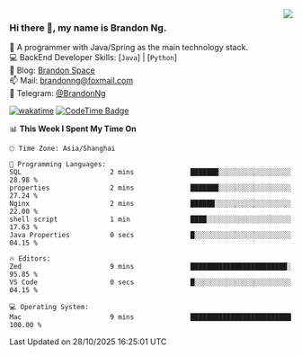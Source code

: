 <img  align="right" src="https://github-readme-stats-brandon0824.vercel.app/api/top-langs/?username=brandon0824&layout=compact">

### Hi there 👋, my name is Brandon Ng.

🌱 A programmer with Java/Spring as the main technology stack.  
💻 BackEnd Developer Skills: [`Java`] | [`Python`]  
📝 Blog: [Brandon Space](https://blog.brandonng.cc)  
📫 Mail: brandonng@foxmail.com  
📰 Telegram: [@BrandonNg](https://t.me/BrandonNg24)  

[![wakatime](https://wakatime.com/badge/user/940cafbf-f9d5-4b24-9a07-19bb072f52bb.svg)](https://wakatime.com/@940cafbf-f9d5-4b24-9a07-19bb072f52bb)
[![CodeTime Badge](https://shields.jannchie.com/endpoint?style=plastic&color=&url=https%3A%2F%2Fapi.codetime.dev%2Fv3%2Fusers%2Fshield%3Fuid%3D128%26minutes%3D10080)](https://codetime.dev)

<!--START_SECTION:waka-->
📊 **This Week I Spent My Time On** 

```text
🕑︎ Time Zone: Asia/Shanghai

💬 Programming Languages: 
SQL                      2 mins              ███████░░░░░░░░░░░░░░░░░░   28.98 % 
properties               2 mins              ███████░░░░░░░░░░░░░░░░░░   27.24 % 
Nginx                    2 mins              ██████░░░░░░░░░░░░░░░░░░░   22.00 % 
shell script             1 min               ████░░░░░░░░░░░░░░░░░░░░░   17.63 % 
Java Properties          0 secs              █░░░░░░░░░░░░░░░░░░░░░░░░   04.15 % 

🔥 Editors: 
Zed                      9 mins              ████████████████████████░   95.85 % 
VS Code                  0 secs              █░░░░░░░░░░░░░░░░░░░░░░░░   04.15 % 

💻 Operating System: 
Mac                      9 mins              █████████████████████████   100.00 % 
```


 Last Updated on 28/10/2025 16:25:01 UTC
<!--END_SECTION:waka-->
